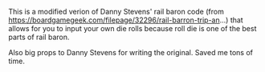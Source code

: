 This is a modified verion of Danny Stevens' rail baron code (from https://boardgamegeek.com/filepage/32296/rail-barron-trip-an...) that allows for you to input your own die rolls because roll die is one of the best parts of rail baron.

Also big props to Danny Stevens for writing the original. Saved me tons of time.
